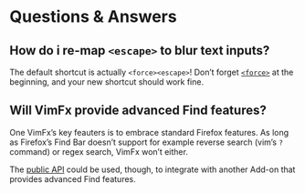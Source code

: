 <!--
This is part of the VimFx documentation.
Copyright Simon Lydell 2015.
See the file README.md for copying conditions.
-->

# Questions & Answers

## How do i re-map `<escape>` to blur text inputs?

The default shortcut is actually `<force><escape>`! Don’t forget [`<force>`] at
the beginning, and your new shortcut should work fine.

[`<force>`]: shortcuts.md#force

## Will VimFx provide advanced Find features?

One VimFx’s key feauters is to embrace standard Firefox features. As long as
Firefox’s Find Bar doesn’t support for example reverse search (vim’s `?`
command) or regex search, VimFx won’t either.

The [public API] could be used, though, to integrate with another Add-on that
provides advanced Find features.

[public API]: api.md
